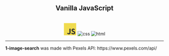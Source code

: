 <h2 align="center">Vanilla JavaScript</h2><br><div align="center"> 
<img src="https://raw.githubusercontent.com/devicons/devicon/master/icons/javascript/javascript-original.svg" alt="javascript" width="40" height="40"/>
<img src="https://www.vectorlogo.zone/logos/w3_html5/w3_html5-icon.svg" alt="css" width="40" height="40"/>
<img src="https://www.vectorlogo.zone/logos/w3_css/w3_css-icon.svg" alt="html" width="40" height="40"/>
</div><hr>
<b>1-image-search</b> was made with Pexels API: https://www.pexels.com/api/
